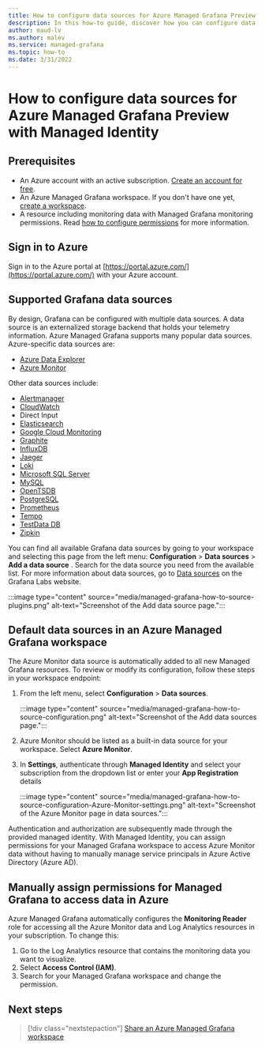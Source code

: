 ```yaml
---
title: How to configure data sources for Azure Managed Grafana Preview with Managed Identity
description: In this how-to guide, discover how you can configure data sources for Azure Managed Grafana using Managed Identity.
author: maud-lv 
ms.author: malev 
ms.service: managed-grafana 
ms.topic: how-to
ms.date: 3/31/2022 
---
```


# How to configure data sources for Azure Managed Grafana Preview with Managed Identity

## Prerequisites

- An Azure account with an active subscription. [Create an account for free](https://azure.microsoft.com/free/dotnet).
- An Azure Managed Grafana workspace. If you don't have one yet, [create a workspace](/azure/managed-grafana/how-to-permissions).
- A resource including monitoring data with  Managed Grafana monitoring permissions. Read [how to configure permissions](how-to-permissions.md) for more information.

## Sign in to Azure

Sign in to the Azure portal at [https://portal.azure.com/](https://portal.azure.com/) with your Azure account.

## Supported Grafana data sources

By design, Grafana can be configured with multiple data sources. A data source is an externalized storage backend that holds your telemetry information. Azure Managed Grafana supports many popular data sources. Azure-specific data sources are:

- [Azure Data Explorer](https://github.com/grafana/azure-data-explorer-datasource?utm_source=grafana_add_ds)
- [Azure Monitor](https://grafana.com/docs/grafana/latest/datasources/azuremonitor/)

Other data sources include:

- [Alertmanager](https://grafana.com/docs/grafana/latest/datasources/alertmanager/)
- [CloudWatch](https://grafana.com/docs/grafana/latest/datasources/aws-cloudwatch/)
- Direct Input
- [Elasticsearch](https://grafana.com/docs/grafana/latest/datasources/elasticsearch/)
- [Google Cloud Monitoring](https://grafana.com/docs/grafana/latest/datasources/google-cloud-monitoring/)
- [Graphite](https://grafana.com/docs/grafana/latest/datasources/graphite/)
- [InfluxDB](https://grafana.com/docs/grafana/latest/datasources/influxdb/)
- [Jaeger](https://grafana.com/docs/grafana/latest/datasources/jaeger/)
- [Loki](https://grafana.com/docs/grafana/latest/datasources/loki/)
- [Microsoft SQL Server](https://grafana.com/docs/grafana/latest/datasources/mssql/)
- [MySQL](https://grafana.com/docs/grafana/latest/datasources/mysql/)
- [OpenTSDB](https://grafana.com/docs/grafana/latest/datasources/opentsdb/)
- [PostgreSQL](https://grafana.com/docs/grafana/latest/datasources/postgres/)
- [Prometheus](https://grafana.com/docs/grafana/latest/datasources/prometheus/)
- [Tempo](https://grafana.com/docs/grafana/latest/datasources/tempo/)
- [TestData DB](https://grafana.com/docs/grafana/latest/datasources/testdata/)
- [Zipkin](https://grafana.com/docs/grafana/latest/datasources/zipkin/)

You can find all available Grafana data sources by going to your workspace and selecting this page from the left menu: **Configuration** > **Data sources** > **Add a data source** . Search for the data source you need from the available list. For more information about data sources, go to [Data sources](https://grafana.com/docs/grafana/latest/datasources/) on the Grafana Labs website.

   :::image type="content" source="media/managed-grafana-how-to-source-plugins.png" alt-text="Screenshot of the Add data source page.":::

## Default data sources in an Azure Managed Grafana workspace

The Azure Monitor data source is automatically added to all new Managed Grafana resources. To review or modify its configuration, follow these steps in your workspace endpoint:

1. From the left menu, select **Configuration** > **Data sources**.

   :::image type="content" source="media/managed-grafana-how-to-source-configuration.png" alt-text="Screenshot of the Add data sources page.":::

1. Azure Monitor should be listed as a built-in data source for your workspace. Select **Azure Monitor**.
1. In **Settings**, authenticate through **Managed Identity** and select your subscription from the dropdown list or enter your **App Registration** details

   :::image type="content" source="media/managed-grafana-how-to-source-configuration-Azure-Monitor-settings.png" alt-text="Screenshot of the Azure Monitor page in data sources.":::

Authentication and authorization are subsequently made through the provided managed identity. With Managed Identity, you can assign permissions for your Managed Grafana workspace to access Azure Monitor data without having to manually manage service principals in Azure Active Directory (Azure AD).

## Manually assign permissions for Managed Grafana to access data in Azure

Azure Managed Grafana automatically configures the **Monitoring Reader** role for accessing all the Azure Monitor data and Log Analytics resources in your subscription. To change this:

1. Go to the Log Analytics resource that contains the monitoring data you want to visualize.
1. Select **Access Control (IAM)**.
1. Search for your Managed Grafana workspace and change the permission.

## Next steps

> [!div class="nextstepaction"]
> [Share an Azure Managed Grafana workspace](./how-to-share-grafana-workspace.md)
